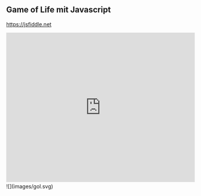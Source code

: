 ## Game of Life mit Javascript
https://jsfiddle.net

<div class="column-left">

<iframe width="100%" height="400" src="https://jsfiddle.net/tk2e1875/8/embedded/js,html,result/" allowfullscreen="allowfullscreen" frameborder="0"></iframe>

</div>
<div class="column-right-img">
![](images/gol.svg)
</div>

<!--
var gameOfLife = new terra.Terrarium(25, 25, {
  trails: 0.9, periodic: true, background: [22, 22, 22]
});
terra.registerCA({
  type: 'GoL',
  colorFn: function () { return this.alive ? this.color + ',1' : '0,0,0,0'; },
  process: function (neighbors, x, y) {
    var surrounding = neighbors.filter(function (spot) {
      return spot.creature.alive;
    }).length;
    this.alive = surrounding === 3 || surrounding === 2 && this.alive;
    return true;
  }
}, function () {
  this.alive = Math.random() < 0.5;
});
gameOfLife.grid = gameOfLife.makeGrid('GoL');
gameOfLife.animate();


-->
